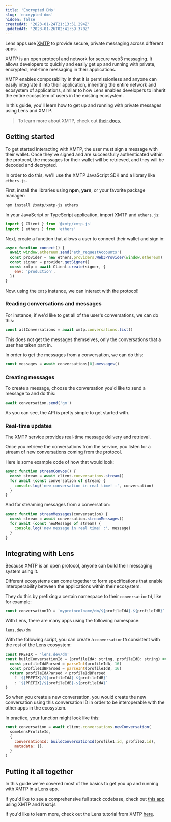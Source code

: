 ```yaml
---
title: 'Encrypted DMs'
slug: 'encrypted-dms'
hidden: false
createdAt: '2023-01-24T21:13:51.294Z'
updatedAt: '2023-01-26T02:41:59.370Z'
---
```


Lens apps use [XMTP](https://xmtp.org/) to provide secure, private messaging across different apps.

XMTP is an open protocol and network for secure web3 messaging. It allows developers to quickly and easily get up and running with private, encrypted, real-time messaging in their applications.

XMTP enables composability in that it is permissionless and anyone can easily integrate it into their application, inheriting the entire network and ecosystem of applications, similar to how Lens enables developers to inherit the entire ecosystem of users in the existing ecosystem.

In this guide, you'll learn how to get up and running with private messages using Lens and XMTP.

> To learn more about XMTP, check out [their docs.](https://xmtp.org/)

## Getting started

To get started interacting with XMTP, the user must sign a message with their wallet. Once they've signed and are successfully authenticated within the protocol, the messages for their wallet will be retrieved, and they will be decoded and decrypted.

In order to do this, we'll use the XMTP JavaScript SDK and a library like `ethers.js`.

First, install the libraries using **npm**, **yarn**, or your favorite package manager:

```javascript
npm install @xmtp/xmtp-js ethers
```

In your JavaScript or TypeScript application, import XMTP and `ethers.js`:

```javascript
import { Client } from '@xmtp/xmtp-js'
import { ethers } from 'ethers'
```

Next, create a function that allows a user to connect their wallet and sign in:

```javascript
async function connect() {
  await window.ethereum.send('eth_requestAccounts')
  const provider = new ethers.providers.Web3Provider(window.ethereum)
  const signer = provider.getSigner()
  const xmtp = await Client.create(signer, {
    env: 'production',
  })
}
```

Now, using the `xmtp` instance, we can interact with the protocol!

### Reading conversations and messages

For instance, if we'd like to get all of the user's conversations, we can do this:

```javascript
const allConversations = await xmtp.conversations.list()
```

This does not get the messages themselves, only the conversations that a user has taken part in.

In order to get the messages from a conversation, we can do this:

```javascript
const messages = await conversations[0].messages()
```

### Creating messages

To create a message, choose the conversation you'd like to send a message to and do this:

```javascript
await conversation.send('gm')
```

As you can see, the API is pretty simple to get started with.

### Real-time updates

The XMTP service provides real-time message delivery and retrieval.

Once you retrieve the conversations from the service, you listen for a stream of new conversations coming from the protocol.

Here is some example code of how that would look:

```javascript
async function streamConvos() {
  const stream = await client.conversations.stream()
  for await (const conversation of stream) {
    console.log('new conversation in real time! :', conversation)
  }
}
```

And for streaming messages from a conversation:

```javascript
async function streamMessages(conversation) {
  const stream = await conversation.streamMessages()
  for await (const newMessage of stream) {
    console.log('new message in real time! :', message)
  }
}
```

## Integrating with Lens

Because XMTP is an open protocol, anyone can build their messaging system using it.

Different ecosystems can come together to form specifications that enable interoperability between the applications within their ecosystem.

They do this by prefixing a certain namespace to their `conversationId`, like for example:

```javascript
const conversationID = `myprotocolname/dm/${profileIdA}-${profileIdB}`
```

With Lens, there are many apps using the following namespace:

```
lens.dev/dm
```

With the following script, you can create a `conversationID` consistent with the rest of the Lens ecosystem:

```javascript
const PREFIX = 'lens.dev/dm'
const buildConversationId = (profileIdA: string, profileIdB: string) => {
  const profileIdAParsed = parseInt(profileIdA, 16)
  const profileIdBParsed = parseInt(profileIdB, 16)
  return profileIdAParsed < profileIdBParsed
    ? `${PREFIX}/${profileIdA}-${profileIdB}`
    : `${PREFIX}/${profileIdB}-${profileIdA}`
}
```

So when you create a new conversation, you would create the new conversation using this conversation ID in order to be interoperable with the other apps in the ecosystem.

In practice, your function might look like this:

```javascript
const conversation = await client.conversations.newConversation(
  someLensProfileId,
  {
    conversationId: buildConversationId(profile1.id, profile2.id),
    metadata: {},
  }
)
```

## Putting it all together

In this guide we've covered most of the basics to get you up and running with XMTP in a Lens app.

If you'd like to see a comprehensive full stack codebase, check out [this app ](https://github.com/dabit3/xmtp-chat-app-nextjs)using XMTP and Next.js

If you'd like to learn more, check out the Lens tutorial from XMTP [here](https://xmtp.org/docs/client-sdk/javascript/tutorials/build-key-xmtp-chat-features-in-a-lens-app).
